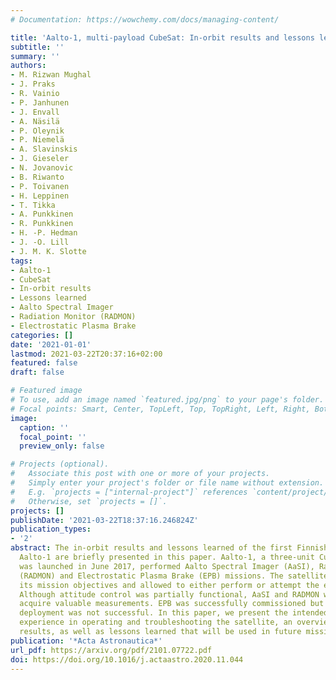 ```yaml
---
# Documentation: https://wowchemy.com/docs/managing-content/

title: 'Aalto-1, multi-payload CubeSat: In-orbit results and lessons learned'
subtitle: ''
summary: ''
authors:
- M. Rizwan Mughal
- J. Praks
- R. Vainio
- P. Janhunen
- J. Envall
- A. Näsilä
- P. Oleynik
- P. Niemelä
- A. Slavinskis
- J. Gieseler
- N. Jovanovic
- B. Riwanto
- P. Toivanen
- H. Leppinen
- T. Tikka
- A. Punkkinen
- R. Punkkinen
- H. -P. Hedman
- J. -O. Lill
- J. M. K. Slotte
tags:
- Aalto-1
- CubeSat
- In-orbit results
- Lessons learned
- Aalto Spectral Imager
- Radiation Monitor (RADMON)
- Electrostatic Plasma Brake
categories: []
date: '2021-01-01'
lastmod: 2021-03-22T20:37:16+02:00
featured: false
draft: false

# Featured image
# To use, add an image named `featured.jpg/png` to your page's folder.
# Focal points: Smart, Center, TopLeft, Top, TopRight, Left, Right, BottomLeft, Bottom, BottomRight.
image:
  caption: ''
  focal_point: ''
  preview_only: false

# Projects (optional).
#   Associate this post with one or more of your projects.
#   Simply enter your project's folder or file name without extension.
#   E.g. `projects = ["internal-project"]` references `content/project/deep-learning/index.md`.
#   Otherwise, set `projects = []`.
projects: []
publishDate: '2021-03-22T18:37:16.246824Z'
publication_types:
- '2'
abstract: The in-orbit results and lessons learned of the first Finnish satellite
  Aalto-1 are briefly presented in this paper. Aalto-1, a three-unit CubeSat which
  was launched in June 2017, performed Aalto Spectral Imager (AaSI), Radiation Monitor
  (RADMON) and Electrostatic Plasma Brake (EPB) missions. The satellite partly fulfilled
  its mission objectives and allowed to either perform or attempt the experiments.
  Although attitude control was partially functional, AaSI and RADMON were able to
  acquire valuable measurements. EPB was successfully commissioned but the tether
  deployment was not successful. In this paper, we present the intended mission, in-orbit
  experience in operating and troubleshooting the satellite, an overview of experiment
  results, as well as lessons learned that will be used in future missions.
publication: '*Acta Astronautica*'
url_pdf: https://arxiv.org/pdf/2101.07722.pdf
doi: https://doi.org/10.1016/j.actaastro.2020.11.044
---
```

